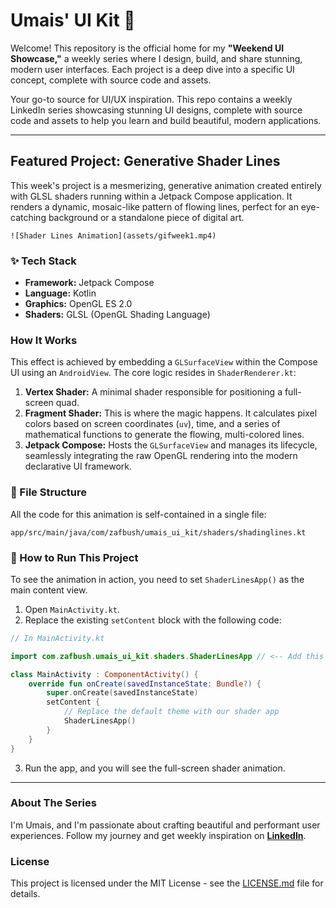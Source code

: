 # Umais' UI Kit 🎨

Welcome! This repository is the official home for my **"Weekend UI Showcase,"** a weekly series where I design, build, and share stunning, modern user interfaces. Each project is a deep dive into a specific UI concept, complete with source code and assets.

Your go-to source for UI/UX inspiration. This repo contains a weekly LinkedIn series showcasing stunning UI designs, complete with source code and assets to help you learn and build beautiful, modern applications.

---

## Featured Project: Generative Shader Lines

This week's project is a mesmerizing, generative animation created entirely with GLSL shaders running within a Jetpack Compose application. It renders a dynamic, mosaic-like pattern of flowing lines, perfect for an eye-catching background or a standalone piece of digital art.

<!-- Add a GIF or video of the animation here! -->
`![Shader Lines Animation](assets/gifweek1.mp4)`

### ✨ Tech Stack
*   **Framework:** Jetpack Compose
*   **Language:** Kotlin
*   **Graphics:** OpenGL ES 2.0
*   **Shaders:** GLSL (OpenGL Shading Language)

### How It Works

This effect is achieved by embedding a `GLSurfaceView` within the Compose UI using an `AndroidView`. The core logic resides in `ShaderRenderer.kt`:

1.  **Vertex Shader:** A minimal shader responsible for positioning a full-screen quad.
2.  **Fragment Shader:** This is where the magic happens. It calculates pixel colors based on screen coordinates (`uv`), time, and a series of mathematical functions to generate the flowing, multi-colored lines.
3.  **Jetpack Compose:** Hosts the `GLSurfaceView` and manages its lifecycle, seamlessly integrating the raw OpenGL rendering into the modern declarative UI framework.

### 📂 File Structure

All the code for this animation is self-contained in a single file:

```
app/src/main/java/com/zafbush/umais_ui_kit/shaders/shadinglines.kt
```

### 🚀 How to Run This Project

To see the animation in action, you need to set `ShaderLinesApp()` as the main content view.

1.  Open `MainActivity.kt`.
2.  Replace the existing `setContent` block with the following code:

```kotlin
// In MainActivity.kt

import com.zafbush.umais_ui_kit.shaders.ShaderLinesApp // <-- Add this import

class MainActivity : ComponentActivity() {
    override fun onCreate(savedInstanceState: Bundle?) {
        super.onCreate(savedInstanceState)
        setContent {
            // Replace the default theme with our shader app
            ShaderLinesApp()
        }
    }
}
```
3.  Run the app, and you will see the full-screen shader animation.

---

### About The Series

I'm Umais, and I'm passionate about crafting beautiful and performant user experiences. Follow my journey and get weekly inspiration on [**LinkedIn**](https://www.linkedin.com/in/your-profile-url/).

### License

This project is licensed under the MIT License - see the [LICENSE.md](LICENSE.md) file for details.
